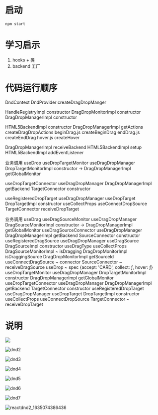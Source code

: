 # 启动
`npm start`

# 学习启示
1. hooks + 类 
2. backend 工厂

# 代码运行顺序
DndContext
DndProvider
createDragDropManger

HandleRegistryImpl constructor
DragDropMonitorImpl constructor
DragDropManagerImpl constructor

HTML5BackendImpl constructor
DragDropManagerImpl getActions
createDragDropActions
beginDrag.js createBeginDrag 
endDrag.js createEndDrag
hover.js createHover 

DragDropManagerImpl receiveBackend
HTML5BackendImpl setup
HTML5BackendImpl addEventListener


业务调用 useDrop
useDropTargetMonitor 
useDragDropManager
DropTargetMonitorImpl constructor  ->  DragDropManagerImpl getGlobalMonitor

useDropTargetConnector
useDragDropManager
DragDropManagerImpl getBackend
TargetConnector constructor

useRegisteredDropTarget
useDragDropManager
useDropTarget
DropTargetImpl constructor
useCollectProps
useConnectDropSource
TargetConnector receiveDropTarget

业务调用 useDrag 
useDragSourceMonitor
useDragDropManager
DragSourceMonitorImpl constructor -> DragDropManagerImpl getGlobalMonitor
useDragSourceConnector
useDragDropManager
DragDropManagerImpl getBackend
SourceConnector constructor
useRegisteredDragSource
useDragDropManager
useDragSource
DragSourceImpl constructor
useDragType
useCollectProps
DragSourceMonitorImpl ~ isDragging
DragDropMonitorImpl isDraggingSource
DragDropMonitorImpl getSourceId
useConnectDragSource ~ connector
SourceConnector ~ receiveDragSource
useDrop ~ spec {accept: 'CARD', collect: ƒ, hover: ƒ}
useDropTargetMonitor 
useDragDropManager
DropTargetMonitorImpl  constructor
DragDropManagerImpl getGlobalMonitor
useDropTargetConnector
useDragDropManager
DragDropManagerImpl getBackend
TargetConnector  constructor
useRegisteredDropTarget
useDragDropManager
useDropTarget
DropTargetImpl constructor
useCollectProps
useConnectDropSource
TargetConnector ~ receiveDropTarget



# 说明

![](F:\ts\my-react-dnd\pictures\dnd1.JPG)



![dnd2](F:\ts\my-react-dnd\pictures\dnd2.JPG)



![dnd3](F:\ts\my-react-dnd\pictures\dnd3.JPG)



![dnd4](F:\ts\my-react-dnd\pictures\dnd4.JPG)



![dnd5](F:\ts\my-react-dnd\pictures\dnd5.JPG)



![dnd6](F:\ts\my-react-dnd\pictures\dnd6.JPG)



![dnd7](F:\ts\my-react-dnd\pictures\dnd7.JPG)





![reactdnd2_1635074386436](F:\ts\my-react-dnd\pictures\reactdnd2_1635074386436.png)

